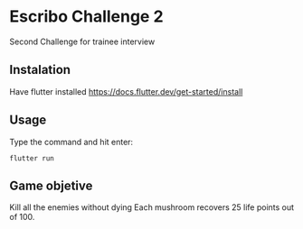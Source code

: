 # Escribo Challenge 2

Second Challenge for trainee interview

## Instalation

Have flutter installed 
https://docs.flutter.dev/get-started/install

## Usage

Type the command and hit enter:
```
flutter run

```

## Game objetive

Kill all the enemies without dying
Each mushroom recovers 25 life points out of 100.
